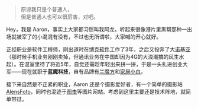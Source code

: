 > 原谅我只是个普通人，  
> 但是普通人也可以很厉害，对吧。

Hey，我是 Aaron，事实上大家都习惯叫我阿龙，听起来很像港片里黑帮那种一出场就被宰了的小混混有没有，不过也无所谓啦，大家喊的开心就好。

正经职业是软件工程师，刚出道时在[博克软件](https://www.perficient.com/)工作了3年，之后又投奔了大[诺基亚](https://www.nokia.com)（那时候手机业务刚刚卖掉，但通讯业务在中国却因为4G的大浪潮搞的风生水起）。在温室里待了将近5年，自觉还需趁年轻出来拼一拼，于是一头扎进创业大军——现在就职于**蓝魔科技**，自有品牌有[兰魔方](http://www.lanmofang.cn/)和[家居小白](https://www.askbuy.com/)。

接下来自然是不正紧的职业，Aaron 还是个摄影爱好者，有一个简单的摄影站 [AlensFoto](http://www.alensfoto.cn)，同时也混迹于[图虫](https://tuchong.com/1696297/)等图片网站。考虑到这里主要还是技术阵地，就简单带过。
